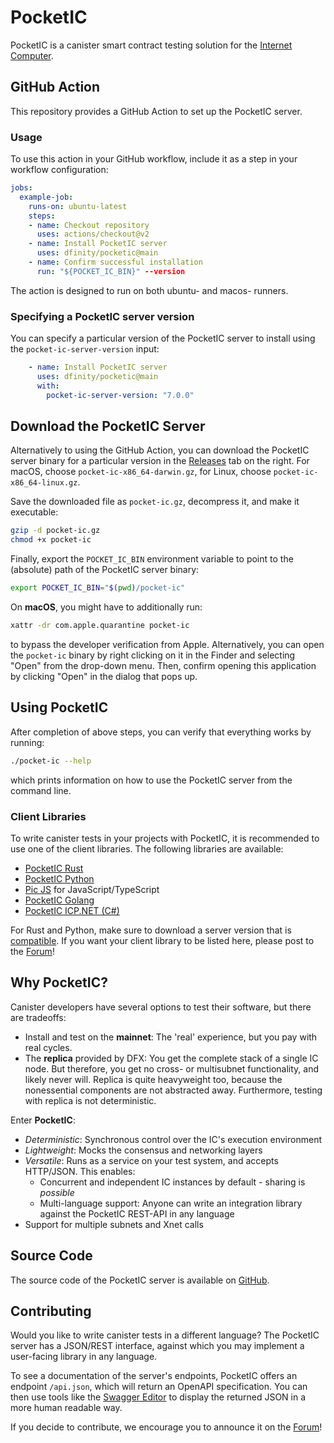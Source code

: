 # PocketIC

PocketIC is a canister smart contract testing solution for the [Internet Computer](https://internetcomputer.org/).

## GitHub Action
This repository provides a GitHub Action to set up the PocketIC server.

### Usage
To use this action in your GitHub workflow, include it as a step in your workflow configuration:

```yml
jobs:
  example-job:
    runs-on: ubuntu-latest
    steps:
    - name: Checkout repository
      uses: actions/checkout@v2
    - name: Install PocketIC server
      uses: dfinity/pocketic@main
    - name: Confirm successful installation
      run: "${POCKET_IC_BIN}" --version
```

The action is designed to run on both ubuntu- and macos- runners.

### Specifying a PocketIC server version
You can specify a particular version of the PocketIC server to install using the `pocket-ic-server-version` input:

```yml
    - name: Install PocketIC server
      uses: dfinity/pocketic@main
      with: 
        pocket-ic-server-version: "7.0.0"
```

## Download the PocketIC Server
Alternatively to using the GitHub Action, you can download the PocketIC server binary for a particular version in the [Releases](https://github.com/dfinity/pocketic/releases) tab on the right.
For macOS, choose `pocket-ic-x86_64-darwin.gz`, for Linux, choose `pocket-ic-x86_64-linux.gz`.

Save the downloaded file as `pocket-ic.gz`, decompress it, and make it executable:

```bash
gzip -d pocket-ic.gz
chmod +x pocket-ic
```

Finally, export the `POCKET_IC_BIN` environment variable to point to the (absolute) path of the PocketIC server binary:

```bash
export POCKET_IC_BIN="$(pwd)/pocket-ic"
```

On **macOS**, you might have to additionally run:
```bash
xattr -dr com.apple.quarantine pocket-ic
```
to bypass the developer verification from Apple.
Alternatively, you can open the `pocket-ic` binary by right clicking on it in the Finder and selecting "Open" from the drop-down menu.
Then, confirm opening this application by clicking "Open" in the dialog that pops up.

## Using PocketIC
After completion of above steps, you can verify that everything works by running:
```bash
./pocket-ic --help
```
which prints information on how to use the PocketIC server from the command line.

### Client Libraries
To write canister tests in your projects with PocketIC, it is recommended to use one of the client libraries.
The following libraries are available:

* [PocketIC Rust](https://crates.io/crates/pocket-ic)
* [PocketIC Python](https://pypi.org/project/pocket-ic/)
* [Pic JS](https://www.npmjs.com/package/@hadronous/pic) for JavaScript/TypeScript
* [PocketIC Golang](https://pkg.go.dev/github.com/aviate-labs/agent-go/pocketic)
* [PocketIC ICP.NET (C#)](https://www.nuget.org/packages/EdjCase.ICP.PocketIC)

For Rust and Python, make sure to download a server version that is [compatible](https://docs.google.com/document/d/1VYmHUTjrgbzRHtsAyRrI5cj-gWGs7ktTnutPvUMJioU). 
If you want your client library to be listed here, please post to the [Forum](https://forum.dfinity.org/)!


## Why PocketIC?
Canister developers have several options to test their software, but there are tradeoffs: 
- Install and test on the **mainnet**: The 'real' experience, but you pay with real cycles.
- The **replica** provided by DFX: You get the complete stack of a single IC node.
But therefore, you get no cross- or multisubnet functionality, and likely never will.
Replica is quite heavyweight too, because the nonessential components are not abstracted away.
Furthermore, testing with replica is not deterministic. 

Enter **PocketIC**: 
- *Deterministic*: Synchronous control over the IC's execution environment
- *Lightweight*: Mocks the consensus and networking layers
- *Versatile*: Runs as a service on your test system, and accepts HTTP/JSON.
This enables:
    - Concurrent and independent IC instances by default - sharing is *possible*
    - Multi-language support: Anyone can write an integration library against the PocketIC REST-API in any language
- Support for multiple subnets and Xnet calls

## Source Code
The source code of the PocketIC server is available on [GitHub](https://github.com/dfinity/ic/tree/master/rs/pocket_ic_server).


## Contributing
Would you like to write canister tests in a different language?
The PocketIC server has a JSON/REST interface, against which you may implement a user-facing library in any language.

To see a documentation of the server's endpoints, PocketIC offers an endpoint `/api.json`, which will return an OpenAPI specification.
You can then use tools like the [Swagger Editor](https://editor-next.swagger.io/) to display the returned JSON in a more human readable way.

If you decide to contribute, we encourage you to announce it on the [Forum](https://forum.dfinity.org/)!
